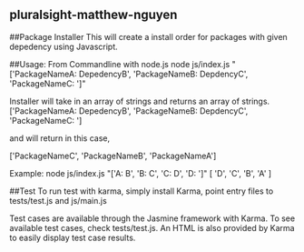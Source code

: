## pluralsight-matthew-nguyen
##Package Installer
This will create a install order for packages with given depedency using Javascript.

##Usage: 
From Commandline with node.js
node js/index.js "['PackageNameA: DepedencyB', 'PackageNameB: DepdencyC', 'PackageNameC: ']"

Installer will take in an array of strings and returns an array of strings. 
['PackageNameA: DepedencyB', 'PackageNameB: DepdencyC', 'PackageNameC: ']

and will return in this case,

['PackageNameC', 'PackageNameB', 'PackageNameA']

Example:
node js/index.js "['A: B', 'B: C', 'C: D', 'D: ']"
[ 'D', 'C', 'B', 'A' ]

##Test
To run test with karma, simply install Karma, point entry files to tests/test.js and js/main.js

Test cases are available through the Jasmine framework with Karma. To see available test cases, check tests/test.js.
An HTML is also provided by Karma to easily display test case results.